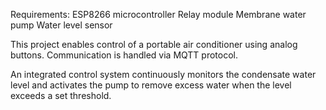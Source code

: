 Requirements:
ESP8266 microcontroller
Relay module
Membrane water pump
Water level sensor



This project enables control of a portable air conditioner using analog buttons.
Communication is handled via MQTT protocol.

An integrated control system continuously monitors the condensate water level and activates the pump to remove excess water when the level exceeds a set threshold.
